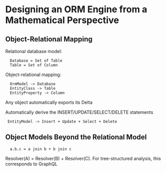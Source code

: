 # Designing an ORM Engine from a Mathematical Perspective

## Object-Relational Mapping

Relational database model:
```
  Database = Set of Table
  Table = Set of Column
```

Object-relational mapping:
```
  OrmModel -> Database
  EntityClass -> Table
  EntityProperty -> Column
```

Any object automatically exports its Delta

Automatically derive the INSERT/UPDATE/SELECT/DELETE statements

```
 EntityModel -> Insert + Update + Select + Delete
```

## Object Models Beyond the Relational Model

```
  a.b.c = a join b + b join c
```

Resolver(A) = Resolver(B) + Resolver(C). For tree-structured analysis, this corresponds to GraphQL

<!-- SOURCE_MD5:c180a5f8c15870123b339d470f0357c1-->
